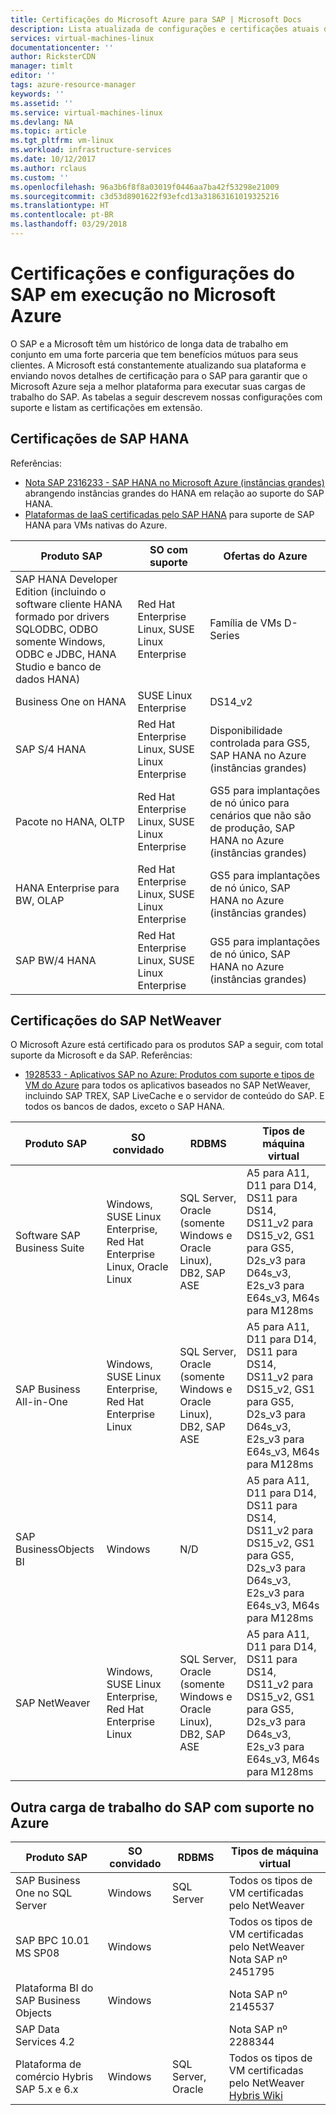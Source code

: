 ```yaml
---
title: Certificações do Microsoft Azure para SAP | Microsoft Docs
description: Lista atualizada de configurações e certificações atuais do SAP na plataforma do Azure.
services: virtual-machines-linux
documentationcenter: ''
author: RicksterCDN
manager: timlt
editor: ''
tags: azure-resource-manager
keywords: ''
ms.assetid: ''
ms.service: virtual-machines-linux
ms.devlang: NA
ms.topic: article
ms.tgt_pltfrm: vm-linux
ms.workload: infrastructure-services
ms.date: 10/12/2017
ms.author: rclaus
ms.custom: ''
ms.openlocfilehash: 96a3b6f8f8a03019f0446aa7ba42f53298e21009
ms.sourcegitcommit: c3d53d8901622f93efcd13a31863161019325216
ms.translationtype: HT
ms.contentlocale: pt-BR
ms.lasthandoff: 03/29/2018
---
```

# <a name="sap-certifications-and-configurations-running-on-microsoft-azure"></a>Certificações e configurações do SAP em execução no Microsoft Azure

O SAP e a Microsoft têm um histórico de longa data de trabalho em conjunto em uma forte parceria que tem benefícios mútuos para seus clientes. A Microsoft está constantemente atualizando sua plataforma e enviando novos detalhes de certificação para o SAP para garantir que o Microsoft Azure seja a melhor plataforma para executar suas cargas de trabalho do SAP. As tabelas a seguir descrevem nossas configurações com suporte e listam as certificações em extensão. 

## <a name="sap-hana-certifications"></a>Certificações de SAP HANA
Referências:

- [Nota SAP 2316233 - SAP HANA no Microsoft Azure (instâncias grandes)](https://launchpad.support.sap.com/#/notes/2316233) abrangendo instâncias grandes do HANA em relação ao suporte do SAP HANA.
- [Plataformas de IaaS certificadas pelo SAP HANA](https://www.sap.com/dmc/exp/2014-09-02-hana-hardware/enEN/iaas.html#categories=Amazon%20Web%20Services%2CMicrosoft%20Azure) para suporte de SAP HANA para VMs nativas do Azure.

| Produto SAP | SO com suporte | Ofertas do Azure |
| --- | --- | --- |
| SAP HANA Developer Edition (incluindo o software cliente HANA formado por drivers SQLODBC, ODBO somente Windows, ODBC e JDBC, HANA Studio e banco de dados HANA) | Red Hat Enterprise Linux, SUSE Linux Enterprise | Família de VMs D-Series |
| Business One on HANA | SUSE Linux Enterprise | DS14_v2 |
| SAP S/4 HANA |Red Hat Enterprise Linux, SUSE Linux Enterprise | Disponibilidade controlada para GS5, SAP HANA no Azure (instâncias grandes) |
| Pacote no HANA, OLTP | Red Hat Enterprise Linux, SUSE Linux Enterprise | GS5 para implantações de nó único para cenários que não são de produção, SAP HANA no Azure (instâncias grandes) |
| HANA Enterprise para BW, OLAP | Red Hat Enterprise Linux, SUSE Linux Enterprise | GS5 para implantações de nó único, SAP HANA no Azure (instâncias grandes) |
| SAP BW/4 HANA | Red Hat Enterprise Linux, SUSE Linux Enterprise | GS5 para implantações de nó único, SAP HANA no Azure (instâncias grandes) |

## <a name="sap-netweaver-certifications"></a>Certificações do SAP NetWeaver
O Microsoft Azure está certificado para os produtos SAP a seguir, com total suporte da Microsoft e da SAP.
Referências:

- [1928533 - Aplicativos SAP no Azure: Produtos com suporte e tipos de VM do Azure](https://launchpad.support.sap.com/#/notes/1928533) para todos os aplicativos baseados no SAP NetWeaver, incluindo SAP TREX, SAP LiveCache e o servidor de conteúdo do SAP. E todos os bancos de dados, exceto o SAP HANA.


| Produto SAP | SO convidado | RDBMS | Tipos de máquina virtual |
| --- | --- | --- | --- |
| Software SAP Business Suite |Windows, SUSE Linux Enterprise, Red Hat Enterprise Linux, Oracle Linux |SQL Server, Oracle (somente Windows e Oracle Linux), DB2, SAP ASE |A5 para A11, D11 para D14, DS11 para DS14, DS11_v2 para DS15_v2, GS1 para GS5, D2s_v3 para D64s_v3, E2s_v3 para E64s_v3, M64s para M128ms |
| SAP Business All-in-One |Windows, SUSE Linux Enterprise, Red Hat Enterprise Linux |SQL Server, Oracle (somente Windows e Oracle Linux), DB2, SAP ASE |A5 para A11, D11 para D14, DS11 para DS14, DS11_v2 para DS15_v2, GS1 para GS5, D2s_v3 para D64s_v3, E2s_v3 para E64s_v3, M64s para M128ms |
| SAP BusinessObjects BI |Windows |N/D |A5 para A11, D11 para D14, DS11 para DS14, DS11_v2 para DS15_v2, GS1 para GS5, D2s_v3 para D64s_v3, E2s_v3 para E64s_v3, M64s para M128ms |
| SAP NetWeaver |Windows, SUSE Linux Enterprise, Red Hat Enterprise Linux |SQL Server, Oracle (somente Windows e Oracle Linux), DB2, SAP ASE |A5 para A11, D11 para D14, DS11 para DS14, DS11_v2 para DS15_v2, GS1 para GS5, D2s_v3 para D64s_v3, E2s_v3 para E64s_v3, M64s para M128ms |

## <a name="other-sap-workload-supported-on-azure"></a>Outra carga de trabalho do SAP com suporte no Azure

| Produto SAP | SO convidado | RDBMS | Tipos de máquina virtual |
| --- | --- | --- | --- |
| SAP Business One no SQL Server | Windows  | SQL Server | Todos os tipos de VM certificadas pelo NetWeaver |
| SAP BPC 10.01 MS SP08 | Windows | | Todos os tipos de VM certificadas pelo NetWeaver<br /> Nota SAP nº 2451795 |
| Plataforma BI do SAP Business Objects | Windows | | Nota SAP nº 2145537 |
| SAP Data Services 4.2 | | | Nota SAP nº 2288344 |
| Plataforma de comércio Hybris SAP 5.x e 6.x | Windows | SQL Server, Oracle | Todos os tipos de VM certificadas pelo NetWeaver<br /> [Hybris Wiki](https://wiki.hybris.com/display/SUP/Using+the+hybris+Platform+with+the+Cloud) |
